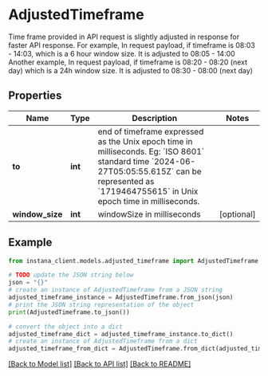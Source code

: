 # AdjustedTimeframe

Time frame provided in API request is slightly adjusted in response for faster API response. For example, In request payload, if timeframe is 08:03 - 14:03, which is a 6 hour window size. It is adjusted to 08:05 - 14:00 Another example, In request payload, if timeframe is 08:20 - 08:20 (next day) which is a 24h window size. It is adjusted to 08:30 - 08:00 (next day) 

## Properties

Name | Type | Description | Notes
------------ | ------------- | ------------- | -------------
**to** | **int** | end of timeframe expressed as the Unix epoch time in milliseconds. Eg: &#x60;ISO 8601&#x60; standard time &#x60;2024-06-27T05:05:55.615Z&#x60; can be represented as &#x60;1719464755615&#x60; in Unix epoch time in milliseconds. | 
**window_size** | **int** | windowSize in milliseconds | [optional] 

## Example

```python
from instana_client.models.adjusted_timeframe import AdjustedTimeframe

# TODO update the JSON string below
json = "{}"
# create an instance of AdjustedTimeframe from a JSON string
adjusted_timeframe_instance = AdjustedTimeframe.from_json(json)
# print the JSON string representation of the object
print(AdjustedTimeframe.to_json())

# convert the object into a dict
adjusted_timeframe_dict = adjusted_timeframe_instance.to_dict()
# create an instance of AdjustedTimeframe from a dict
adjusted_timeframe_from_dict = AdjustedTimeframe.from_dict(adjusted_timeframe_dict)
```
[[Back to Model list]](../README.md#documentation-for-models) [[Back to API list]](../README.md#documentation-for-api-endpoints) [[Back to README]](../README.md)


